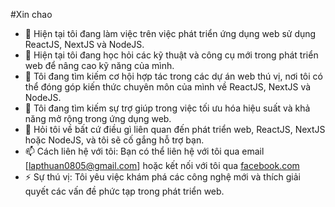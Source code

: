#Xin chao

- 🔭 Hiện tại tôi đang làm việc trên việc phát triển ứng dụng web sử dụng ReactJS, NextJS và NodeJS.
- 🌱 Hiện tại tôi đang học hỏi các kỹ thuật và công cụ mới trong phát triển web để nâng cao kỹ năng của mình.
- 👯 Tôi đang tìm kiếm cơ hội hợp tác trong các dự án web thú vị, nơi tôi có thể đóng góp kiến thức chuyên môn của mình về ReactJS, NextJS và NodeJS.
- 🤔 Tôi đang tìm kiếm sự trợ giúp trong việc tối ưu hóa hiệu suất và khả năng mở rộng trong ứng dụng web.
- 💬 Hỏi tôi về bất cứ điều gì liên quan đến phát triển web, ReactJS, NextJS hoặc NodeJS, và tôi sẽ cố gắng hỗ trợ bạn.
- 📫 Cách liên hệ với tôi: Bạn có thể liên hệ với tôi qua email [lapthuan0805@gmail.com] hoặc kết nối với tôi qua [facebook.com](https://www.facebook.com/thuann.lap)
- ⚡ Sự thú vị: Tôi yêu việc khám phá các công nghệ mới và thích giải quyết các vấn đề phức tạp trong phát triển web.

